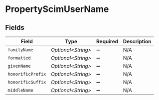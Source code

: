 # PropertyScimUserName


## Fields

| Field               | Type                | Required            | Description         |
| ------------------- | ------------------- | ------------------- | ------------------- |
| `familyName`        | *Optional\<String>* | :heavy_minus_sign:  | N/A                 |
| `formatted`         | *Optional\<String>* | :heavy_minus_sign:  | N/A                 |
| `givenName`         | *Optional\<String>* | :heavy_minus_sign:  | N/A                 |
| `honorificPrefix`   | *Optional\<String>* | :heavy_minus_sign:  | N/A                 |
| `honorificSuffix`   | *Optional\<String>* | :heavy_minus_sign:  | N/A                 |
| `middleName`        | *Optional\<String>* | :heavy_minus_sign:  | N/A                 |